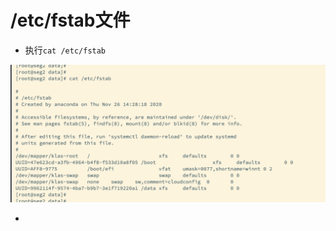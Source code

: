 # /etc/fstab文件





- 执行`cat /etc/fstab`

![image-20221027151817876](images/image-20221027151817876.png)

- 